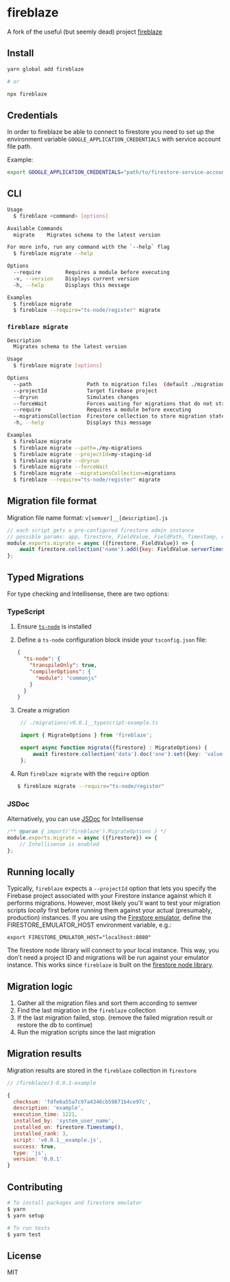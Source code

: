 # fireblaze
A fork of the useful (but seemly dead) project [fireblaze](https://github.com/kevlened/fireblaze)

## Install

```bash
yarn global add fireblaze

# or 

npx fireblaze
```

## Credentials

In order to fireblaze be able to connect to firestore you need to set up the environment variable `GOOGLE_APPLICATION_CREDENTIALS` with service account file path.

Example:
```bash
export GOOGLE_APPLICATION_CREDENTIALS="path/to/firestore-service-account.json"
```

## CLI

```bash
Usage
  $ fireblaze <command> [options]

Available Commands
  migrate    Migrates schema to the latest version

For more info, run any command with the `--help` flag
  $ fireblaze migrate --help

Options
  --require        Requires a module before executing
  -v, --version    Displays current version
  -h, --help       Displays this message

Examples
  $ fireblaze migrate
  $ fireblaze --require="ts-node/register" migrate
```

### `fireblaze migrate`
```bash
Description
  Migrates schema to the latest version

Usage
  $ fireblaze migrate [options]

Options
  --path                  Path to migration files  (default ./migrations)
  --projectId             Target firebase project
  --dryrun                Simulates changes
  --forceWait             Forces waiting for migrations that do not strictly manage async calls
  --require               Requires a module before executing
  --migrationsCollection  Firestore collection to store migration state (default fireblaze)
  -h, --help              Displays this message

Examples
  $ fireblaze migrate
  $ fireblaze migrate --path=./my-migrations
  $ fireblaze migrate --projectId=my-staging-id
  $ fireblaze migrate --dryrun
  $ fireblaze migrate --forceWait
  $ fireblaze migrate --migrationsCollection=migrations
  $ fireblaze --require="ts-node/register" migrate
```

## Migration file format

Migration file name format: `v[semver]__[description].js`

```js
// each script gets a pre-configured firestore admin instance
// possible params: app, firestore, FieldValue, FieldPath, Timestamp, dryrun
module.exports.migrate = async ({firestore, FieldValue}) => {
    await firestore.collection('name').add({key: FieldValue.serverTimestamp()});
};
```

## Typed Migrations

For type checking and Intellisense, there are two options:

### TypeScript

1. Ensure [`ts-node`](https://www.npmjs.com/package/ts-node) is installed
2. Define a `ts-node` configuration block inside your `tsconfig.json` file:

   ```json
   {
     "ts-node": {
       "transpileOnly": true,
       "compilerOptions": {
         "module": "commonjs"
       }
     }
   }
   ```
3. Create a migration

   ```ts
    // ./migrations/v0.0.1__typescript-example.ts

    import { MigrateOptions } from 'fireblaze';

    export async function migrate({firestore} : MigrateOptions) {
        await firestore.collection('data').doc('one').set({key: 'value'});
    };
   ```
4. Run `fireblaze migrate` with the `require` option

   ```sh
   $ fireblaze migrate --require="ts-node/register"
   ```

### JSDoc

Alternatively, you can use [JSDoc](https://jsdoc.app/) for Intellisense

```js
/** @param { import('fireblaze').MigrateOptions } */
module.exports.migrate = async ({firestore}) => {
    // Intellisense is enabled
};
```

## Running locally

Typically, `fireblaze` expects a `--projectId` option that lets you specify the Firebase project associated with your Firestore instance against which it performs migrations. 
However, most likely you'll want to test your migration scripts _locally_ first before running them against your actual (presumably, production) instances. 
If you are using the [Firestore emulator](https://firebase.google.com/docs/emulator-suite/connect_firestore), define the FIRESTORE_EMULATOR_HOST environment variable, e.g.:

`export FIRESTORE_EMULATOR_HOST="localhost:8080"`

The firestore node library will connect to your local instance. This way, you don't need a project ID and migrations will be run against your emulator instance. This works since `fireblaze` is built on the [firestore node library](https://www.npmjs.com/package/@google-cloud/firestore). 

## Migration logic

1. Gather all the migration files and sort them according to semver
2. Find the last migration in the `fireblaze` collection
3. If the last migration failed, stop. (remove the failed migration result or restore the db to continue)
4. Run the migration scripts since the last migration

## Migration results

Migration results are stored in the `fireblaze` collection in `firestore`

```js
// /fireblaze/3-0.0.1-example

{
  checksum: 'fdfe6a55a7c97a4346cb59871b4ce97c',
  description: 'example',
  execution_time: 1221,
  installed_by: 'system_user_name',
  installed_on: firestore.Timestamp(),
  installed_rank: 3,
  script: 'v0.0.1__example.js',
  success: true,
  type: 'js',
  version: '0.0.1'
}
```

## Contributing

```bash
# To install packages and firestore emulator
$ yarn
$ yarn setup

# To run tests
$ yarn test
```

## License

MIT

